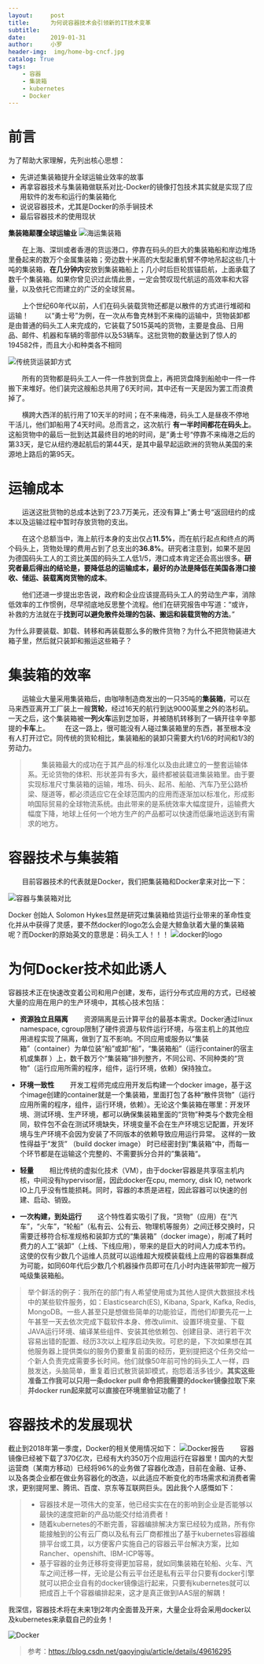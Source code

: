 ```yaml
---
layout:     post
title:      为何说容器技术会引领新的IT技术变革
subtitle:   
date:       2019-01-31
author:     小罗
header-img:  img/home-bg-cncf.jpg
catalog: True
tags:
    - 容器
    - 集装箱
    - kubernetes
    - Docker 
---
```


#  前言

为了帮助大家理解，先列出核心思想：

 - 先讲述集装箱提升全球运输业效率的故事
 - 再拿容器技术与集装箱做联系对比-Docker的镜像打包技术其实就是实现了应用软件的发布和运行的集装箱化
 - 说说容器技术，尤其是Docker的杀手锏技术
 - 最后容器技术的使用现状

 **集装箱颠覆全球运输业**
 ![海运集装箱](http://img.zyl.yuandingit.com/ship.jpg)

&#8195;&#8195;在上海、深圳或者香港的货运港口，停靠在码头的巨大的集装箱船和岸边堆场里叠起来的数万个金属集装箱；旁边数十米高的大型起重机臂不停地吊起这些几十吨的集装箱，**在几分钟内**安放到集装箱船上；几小时后巨轮拔锚启航，上面承载了数千个集装箱。如果你曾见识过此情此景，一定会赞叹现代航运的高效率和大容量，以及依托它而建立的广泛的全球贸易。

&#8195;&#8195;上个世纪60年代以前，人们在码头装载货物还都是以散件的方式进行堆砌和运输！
&#8195;&#8195;以“勇士号”为例，在一次从布鲁克林到不来梅的运输中，货物装卸都是由普通的码头工人来完成的，它装载了5015英吨的货物，主要是食品、日用品、邮件、机器和车辆的零部件以及53辆车。这批货物的数量达到了惊人的194582件，而且大小和种类各不相同


![传统货运装卸方式](http://img.zyl.yuandingit.com/old.jpg)


&#8195;&#8195;所有的货物都是码头工人一件一件放到货盘上，再把货盘降到船舱中一件一件搬下来堆好。他们装完这艘船总共用了6天时间，其中还有一天是因为罢工而浪费掉了。

&#8195;&#8195;横跨大西洋的航行用了10天半的时间；在不来梅港，码头工人是昼夜不停地干活儿，他们卸船用了4天时间。总而言之，这次航行 **有一半时间都花在码头上**。这船货物中的最后一批到达其最终目的地的时间，是”勇士号“停靠不来梅港之后的第33天，是它从纽约港起航后的第44天，是其中最早起运欧洲的货物从美国的来源地上路后的第95天。



#  运输成本
 
 
&#8195;&#8195;运送这批货物的总成本达到了23.7万美元，还没有算上”勇士号“返回纽约的成本以及运输过程中暂时存放货物的支出。

&#8195;&#8195;在这个总额当中，海上航行本身的支出仅占**11.5%**，而在航行起点和终点的两个码头上，货物处理的费用占到了总支出的**36.8%**。研究者注意到，如果不是因为德国码头工人的工资比美国的码头工人低1/5，港口成本肯定还会高出很多。**研究者最后得出的结论是，要降低总的运输成本，最好的办法是降低在美国各港口接收、储运、装载离岗货物的成本**。

&#8195;&#8195;他们还进一步提出忠告说，政府和企业应该提高码头工人的劳动生产率，消除低效率的工作惯例，尽早彻底地反思整个流程。他们在研究报告中写道：“或许，补救的方法就在于**找到可以避免散件处理的包装、搬运和装载货物的方法**。”

为什么非要装载、卸载、转移和再装载那么多的散件货物？为什么不把货物装进大箱子里，然后就只装卸和搬运这些箱子？ 

#  集装箱的效率
 
 
&#8195;&#8195;运输业大量采用集装箱后，由咖啡制造商发出的一只35吨的**集装箱**，可以在马来西亚离开工厂装上一艘**货轮**，经过16天的航行到达9000英里之外的洛杉矶。一天之后，这个集装箱被**一列火车**运到芝加哥，并被随机转移到了一辆开往辛辛那提的**卡车**上。
&#8195;&#8195;在这一路上，很可能没有人碰过集装箱里的东西，甚至根本没有人打开过它。同传统的货轮相比，集装箱船的装卸只需要大约1/6的时间和1/3的劳动力。

> &#8195;&#8195;集装箱最大的成功在于其产品的标准化以及由此建立的一整套运输体系。无论货物的体积、形状差异有多大，最终都被装载进集装箱里。由于要实现标准尺寸集装箱的运输，堆场、码头、起吊、船舶、汽车乃至公路桥梁、隧道等，都必须适应它在全球范围内的应用而逐渐加以标准化，形成影响国际贸易的全球物流系统。由此带来的是系统效率大幅度提升，运输费大幅度下降，地球上任何一个地方生产的产品都可以快速而低廉地运送到有需求的地方。


#  容器技术与集装箱

&#8195;&#8195;目前容器技术的代表就是Docker，我们把集装箱和Docker拿来对比一下：

![容器与集装箱对比](http://img.zyl.yuandingit.com/docker-and-container.png)



Docker 创始人 Solomon Hykes显然是研究过集装箱给货运行业带来的革命性变化并从中获得了灵感，要不然docker的logo怎么会是大鲸鱼驮着大量的集装箱呢？而Docker的原始英文的意思是：码头工人！！！
![docker的logo](http://img.zyl.yuandingit.com/Docker.png)

 #  为何Docker技术如此诱人

容器技术正在快速改变着公司和用户创建，发布，运行分布式应用的方式，已经被大量的应用在用户的生产环境中，其核心技术包括：

 - **资源独立且隔离**
&#8195;&#8195;资源隔离是云计算平台的最基本需求。Docker通过linux namespace, cgroup限制了硬件资源与软件运行环境，与宿主机上的其他应用进程实现了隔离，做到了互不影响。不同应用或服务以“集装箱”（container）为单位装“船”或卸“船”，“集装箱船”（运行container的宿主机或集群 ）上，数千数万个“集装箱”排列整齐，不同公司、不同种类的“货物”（运行应用所需的程序，组件，运行环境，依赖）保持独立。
 - **环境一致性**
 &#8195;&#8195;开发工程师完成应用开发后构建一个docker image，基于这个image创建的container就是一个集装箱，里面打包了各种“散件货物”（运行应用所需的程序，组件，运行环境，依赖）。无论这个集装箱在哪里：开发环境、测试环境、生产环境，都可以确保集装箱里面的“货物”种类与个数完全相同，软件包不会在测试环境缺失，环境变量不会在生产环境忘记配置，开发环境与生产环境不会因为安装了不同版本的依赖导致应用运行异常。 这样的一致性得益于“发货” （build docker image） 时已经密封到”集装箱“中，而每一个环节都是在运输这个完整的、不需要拆分合并的”集装箱“。
 
 - **轻量**
 &#8195;&#8195;相比传统的虚拟化技术（VM），由于docker容器是共享宿主机内核，中间没有hypervisor层，因此docker在cpu, memory, disk IO, network IO上几乎没有性能损耗。同时，容器的本质是进程，因此容器可以快速的创建、启动、销毁。
 
 
 - **一次构建，到处运行**
&#8195;&#8195;这个特性着实吸引了我，“货物”（应用）在“汽车”，“火车”，“轮船”（私有云、公有云、物理机等服务）之间迁移交换时，只需要迁移符合标准规格和装卸方式的“集装箱”（docker image），削减了耗时费力的人工“装卸”（上线、下线应用），带来的是巨大的时间人力成本节约。 这使的仅有少数几个运维人员就可以运维超大规模装载线上应用的容器集群成为可能，如同60年代后少数几个机器操作员即可在几小时内连装带卸完一艘万吨级集装箱船。

> 举个鲜活的例子：我所在的部门有人希望使用或为其他人提供大数据技术栈中的某些软件服务，如：Elasticsearch(ES), Kibana, Spark, Kafka, Redis, MongoDB。一些人甚至只是想做些简单的功能验证，而他们却要先花一上午甚至一天去依次完成下载软件本身、修改ulimit、设置环境变量、下载JAVA运行环境、编译某些组件、安装其他依赖包、创建目录、进行若干次容易出错的配置、经历3次以上程序启动失败。可悲的是，下次如果想在其他服务器上提供类似的服务仍要重复前面的经历，更别提把这个任务交给一个新人负责完成需要多长时间。他们就像50年前可怜的码头工人一样，四肢发达，头脑简单，重复着旧式散货装卸模式，抱怨着活多钱少。**其实这些准备工作我可以只用一条docker pull 命令把我需要的docker镜像拉取下来并docker run起来就可以直接在环境里验证功能了！**

#  容器技术的发展现状

截止到2018年第一季度，Docker的相关使用情况如下：
![Docker报告](http://img.zyl.yuandingit.com/fgerg.jpg)
&#8195;&#8195;容器镜像已经被下载了370亿次，已经有大约350万个应用运行在容器里！国内的大型运营商（某南方移动）已经将96%的业务做了容器化改造，目前在金融、证券、以及各类企业都在做业务容器化的改造，以此适应不断变化的市场需求和消费者需求，更别提阿里、腾讯、百度、京东等互联网巨头。因此我个人感慨如下：

>  - 容器技术是一项伟大的变革，他已经实实在在的影响到企业是否能够以最快的速度把新的产品功能交付给消费者！
>  - 随着kubernetes的不断完善，容器编排解决方案已经较为成熟，所有你能接触到的公有云厂商以及私有云厂商都推出了基于kubernetes容器编排平台或工具，以方便客户实施自己的容器云平台解决方案，比如Rancher、openshift、IBM-ICP等等。
>  - 基于容器的业务迁移将变得更加容易，就如同集装箱在轮船、火车、汽车之间迁移一样，无论是公有云平台还是私有云平台只要有docker引擎就可以把企业自有的docker镜像运行起来，只要有kubernetes就可以把成百上千个容器编排起来，这才是真正做到IAAS层的解耦！

我深信，容器技术将在未来1到2年内全面普及开来，大量企业将会采用docker以及kubernetes来承载自己的业务！

![Docker](http://img.zyl.yuandingit.com/Docker_Install.png)

> 参考：https://blog.csdn.net/gaoyingju/article/details/49616295





 

